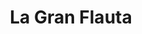 ---
title: "La Gran Flauta"
url: /ciudad-autonoma-de-buenos-aires/la-gran-flauta/
shop: panadería
---